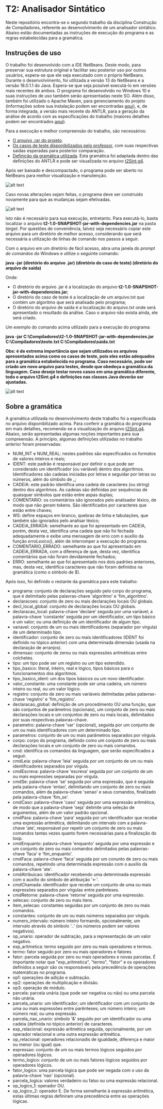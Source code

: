 # T2: Analisador Sintático

Neste repositório encontra-se o segundo trabalho da disciplina Construção de Compiladores, referente ao desenvolvimento de um analisador sintático. Abaixo estão documentadas as instruções de execução do programa e as regras estabelecidas para a gramática.

## Instruções de uso

O trabalho foi desenvolvido com a IDE NetBeans. Deste modo, para preservar sua estrutura original e facilitar seu posterior uso por outros usuários, espera-se que ele seja executado com o próprio NetBeans. Durante o desenvolvimento, foi utilizada a versão 13 do NetBeans e a versão 18.0.1.1 do Java. Espera-se que seja possível executá-lo em versões mais recentes de ambos. O programa foi desenvolvido no Windows 10 e suas instruções de uso também serão apresentadas neste SO. Além disso, também foi utilizado o Apache Maven, para gerenciamento do projeto (informações sobre sua instalação podem ser encontradas [aqui](https://www.devmedia.com.br/introducao-ao-maven/25128#2)), e, de forma integrada, a versão mais recente do ANTLR, para a geração da análise de acordo com as especificações do trabalho (maiores detalhes podem ser encontrados [aqui](https://www.antlr.org/)).

Para a execução e melhor compreensão do trabalho, são necessários:
- [O arquivo .rar do projeto](https://drive.google.com/file/d/1exUIyPPau7Rxk6d6u_1eR6GaYAAyBSQp/view?usp=sharing).
- [Os casos de teste disponibilizados pelo professor](https://drive.google.com/file/d/1Q2J-eIzQ199C4dzpZikBTZvXfYw5YIXv/view?usp=sharing), com suas respectivas saídas esperadas para posterior comparação.
- [Definição da gramática utilizada](https://drive.google.com/file/d/1Cv9m52E5r72jb3sLI04Jyqc29Cykn5RQ/view?usp=sharing). Esta gramática foi adaptada dentro das definições do ANTLR e pode ser visualizada no arquivo [t2Sint.g4](https://github.com/GuilhermeSGodoy/Construcao-Compiladores/blob/main/T2/src/main/antlr4/br/ufscar/dc/compiladores/t2/t2Sint.g4).

Após ser baixado e descompactado, o programa pode ser aberto no NetBeans para melhor visualização e manutenção.

![alt text](https://github.com/GuilhermeSGodoy/Construcao-Compiladores/blob/main/T1/doc-images/1.png)

Caso novas alterações sejam feitas, o programa deve ser construído novamente para que as mudanças sejam efetivadas.

![alt text](https://github.com/GuilhermeSGodoy/Construcao-Compiladores/blob/main/T1/doc-images/2.png)

Isto não é necessário para sua execução, entretanto. Para executá-lo, basta localizar o arquivo **t2-1.0-SNAPSHOT-jar-with-dependencies.jar** na pasta _target_. Por questões de conveniência, talvez seja necessário copiar este arquivo para um diretório de melhor acesso, considerando que será necessária a utilização de linhas de comando nos passos a seguir.

Com o arquivo em um diretório de fácil acesso, abra uma janela do _prompt de comandos_ do Windows e utilize o seguinte comando:

**java -jar (diretório do arquivo .jar) (diretório do caso de teste) (diretório do arquivo de saída)**

Onde:
- O diretório do arquivo .jar é a localização do arquivo **t2-1.0-SNAPSHOT-jar-with-dependencies.jar**;
- O diretório do caso de teste é a localização de um arquivo.txt que contém um algoritmo que será analisado pelo programa;
- O diretório do arquivo de saída é a localização do arquivo.txt onde será apresentado o resultado da análise. Caso o arquivo não exista ainda, ele será criado.

Um exemplo do comando acima utilizado para a execução do programa:

**java -jar C:\Compiladores\t2-1.0-SNAPSHOT-jar-with-dependencies.jar C:\Compiladores\teste.txt C:\Compiladores\saida.txt**

**Obs: é de extrema importância que sejam utilizados os arquivos apresentados acima como os casos de teste, pois eles estão adequados para a gramática estabelecida no programa. Caso necessário, pode ser criado um novo arquivo para testes, desde que obedeça a gramática da linguagem. Caso deseje testar novos casos em uma gramática diferente, todo o arquivo t2Sint.g4 e definições nas classes Java deverão ser ajustadas.**

![alt text](https://github.com/GuilhermeSGodoy/Construcao-Compiladores/blob/main/T2/doc-images/1.png)

## Sobre a gramática

A gramática utilizada no desenvolvimento deste trabalho foi a especificada no arquivo disponibilizado acima. Para conferir a gramática do programa em mais detalhes, recomenda-se a visualização do arquivo [t2Sint.g4](https://github.com/GuilhermeSGodoy/Construcao-Compiladores/blob/main/T2/src/main/antlr4/br/ufscar/dc/compiladores/t2/t2Sint.g4). Abaixo, serão apresentadas algumas noções importantes para sua compreensão. A princípio, algumas definições utilizadas no trabalho anterior foram preservadas:

- NUM_INT e NUM_REAL: nestes padrões são especificados os formatos de valores inteiros e reais;
- IDENT: este padrão é responsável por definir o que pode ser considerado um identificador (ou variável) dentro dos algoritmos. Identificadores são cadeias iniciadas por letras e seguidar por letras ou números, além do símbolo de _;
- CADEIA: este padrão identifica uma cadeia de caracteres (ou string) dentro dos algoritmos. As cadeias são definidas por sequências de quaisquer símbolos que estão entre aspas duplas;
- COMENTARIO: os comentários são ignorados pelo analisador léxico, de modo que não geram tokens. São identificados por caracteres que estão entre chaves;
- WS: define espaços em branco, quebras de linha e tabulações, que também são ignorados pelo analisar léxico;
- CADEIA_ERRADA: semelhante ao que foi apresentado em CADEIA, porém, desta vez, identifica uma cadeia que não foi fechada adequadamente e exibe uma mensagem de erro com o auxílio da função _erroLexico()_, além de interromper a execução do programa.
- COMENTARIO_ERRADO: semelhante ao que foi apresentado em CADEIA_ERRADA, com a diferença de que, desta vez, identifica comentários que não foram devidamente fechados;
- ERRO: semelhante ao que foi apresentado nos dois padrões anteriores, mas, desta vez, identifica caracteres que não foram definidos na gramática (como o símbolo de $).

Após isso, foi definido o restante da gramática para este trabalho:

- programa: conjunto de declarações seguido pelo corpo do programa, que é delimitado pelas palavras-chave 'algoritmo' e 'fim_algoritmo'.
- declaracoes: conjunto de zero ou mais declarações locais OU globais.
- decl_local_global: conjunto de declarações locais OU globais.
- declaracao_local: palavra-chave 'declare' seguida por uma variável; a palavra-chave 'constante' seguida por um identificador, um tipo básico e um valor; ou uma definição de um identificador de algum tipo.
- variavel: conjunto de um ou mais identificadores (separador por vírgula) de um determinado tipo.
- identificador: conjunto de zero ou mais identificadores (IDENT foi definido no tópico anterior) com uma determinada dimensão (usada na declaração de arranjos).
- dimensao: conjunto de zerou ou mais expressões aritméticas entre colchetes.
- tipo: um tipo pode ser um registro ou um tipo estendido.
- tipo_basico: literal, inteiro, real e lógico, tipos básicos para o funcionamentos dos algoritmos.
- tipo_basico_ident: um dos tipos básicos ou um novo identificador.
- valor_constante: uma constante pode ser uma cadeira, um número inteiro ou real, ou um valor lógico.
- registro: conjunto de zero ou mais variáveis delimitadas pelas palavras-chave 'registro' e 'fim_registro'.
- declaracao_global: definição de um procedimento OU uma função, que são conjuntos de parâmetros (opcionais), um conjunto de zero ou mais declarações locais e um conjuntoo de zero ou mais locais, delimitados por suas respectivas palavras-chave.
- parametro: palavra-chave 'var' (opcional), seguida por um conjunto de um ou mais identificadores com um determinado tipo.
- parametros: conjunto de um ou mais parâmetros separados por vírgula.
- corpo: corpo do programa, definido como um conjunto de zero ou mais declarações locais e um conjunto de zero ou mais comandos.
- cmd: identifica os comandos da linguagem, que serão especificados a seguir.
- cmdLeia: palavra-chave 'leia' seguida por um conjunto de um ou mais identificadores separados por vírgula.
- cmdEscreva: palavra-chave 'escreva' seguida por um conjunto de um ou mais expressões separadas por vírgula.
- cmdSe: palavra-chave 'se' seguida por uma expressão, que é seguida pela palavra-chave 'entao', delimitando um conjunto de zero ou mais comandos, além da palavra-chave 'senao' e seus comandos, finalizado pela palavra-chave 'fim_se'.
- cmdCaso: palavra-chave 'caso' seguida por uma expressão aritmética, de modo que a palavra-chave 'seja' delimite uma seleção de argumentos, além de um valor padrão opcional.
- cmdPara: palavra-chave 'para' seguida por um identificador que recebe uma expressão aritmética, delimitando um intervalo com a palavra-chave 'ate', responsável por repetir um conjunto de zero ou mais comandos tantas vezes quanto forem necessárias para a finalização do loop.
- cmdEnquanto: palavra-chave 'enquanto' seguida por uma expressão e um conjunto de zero ou mais comandos delimitados pelas palavras-chave 'faca' e 'fim_enquanto'.
- cmdFaca: palavra-chave 'faca' seguida por um conunto de zero ou mais comandos, repetindo uma determinada expressão com o auxílio da palavra-chave 'ate'.
- cmdAtribuicao: identificador recebendo uma determinada expressão com o auxílio do símbolo de atribuição '<-'.
- cmdChamada: identificador que recebe um conjunto de uma ou mais expressões separados por vírgulas entre parênteses.
- cmdRetorne: palavra-chave 'retorne' seguida por uma expressão.
- selecao: conjunto de zero ou mais itens.
- item_selecao: constantes seguidas por um conjunto de zero ou mais comandos.
- constantes: conjunto de um ou mais números separados por vírgula. 
- numero_intervalo: número inteiro formando, opcionalmente, um intervalo através do símbolo '..' (os números podem ser valores negativos).
- op_unario: operador de subtração, para a representação de um valor negativo.
- exp_aritmetica: termo seguido por zero ou mais operadores e termos.
- termo: fator seguido por zero ou mais operadores e fatores
- fator: parcela seguida por zero ou mais operadores e novas parcelas. É importante notar que "exp_aritmetica", "termo", "fator" e os operadores definidos a seguir são os responsáveis pela precedência de operações matemáticas no programa.
- op1: operações de adição e subtração.
- op2: operações de multiplicação e divisão.
- op3: operação de módulo.
- parcela: parcela unária (que pode ser negativa ou não) ou uma parcela não unária.
- parcela_unario: um identificador; um identificador com um conjunto de uma ou mais expressões entre parênteses; um número inteiro; um número real; ou uma expressão.
- parcela_nao_unario: símbolo '&' seguido por um identificador ou uma cadeia (definida no tópico anterior) de caracteres.
- exp_relacional: expressão aritmética seguida, opcionalmente, por um operador relacional e uma outra expressão aritmética.
- op_relacional: operadores relacionadis de igualdade, diferença e maior ou menor (ou igual) que.
- expressao: conjunto de um ou mais termos lógicos seguidos por operadores lógicos.
- termo_logico: conjunto de um ou mais fatores lógicos seguidos por operadores lógicos.
- fator_logico: uma parcela lógica que pode ser negada com o uso da palavra-chave 'nao' (opcional).
- parcela_logica: valores verdadeiro ou falso ou uma expressão relacional.
- op_logico_1: operador OU.
- op_logico_2: operador E. De forma semelhante à expressão aritmética, estas últimas regras definiram uma precedência entre as operações lógicas.
